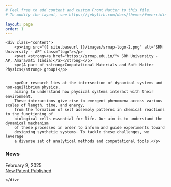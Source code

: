 ```yaml
---
# Feel free to add content and custom Front Matter to this file.
# To modify the layout, see https://jekyllrb.com/docs/themes/#overriding-theme-defaults

layout: page
order: 1
---
```


<html lang="en">
<head>
    <meta charset="UTF-8">
    <meta name="viewport" content="width=device-width, initial-scale=0.5">
    <title>{{ page.title }}</title>
    <style>
        .content {
            text-align: justify;
            position: relative;
        }
        .logo {
            position: absolute;
            right: 10px; /* Slightly shifts the logo left */
            top: - 3px; /* Slightly shifts the logo up */
            width: 160px; /* Adjust logo size */
        }
        .news-links {
            margin-top: 20px;
        }
    </style>
</head>
<body>

    <div class="content">
        <p><img src="{{ site.baseurl }}/images/srmap-logo-2.png" alt="SRM University - AP" class="logo"></p>
        <p>at <strong><a href="https://srmap.edu.in/"> SRM University - AP, Amaravati (India)</a></strong></p>
        <p>(A part of <strong>Computational Materials and Soft Matter Physics</strong> group)</p>


        <p>Our research lies at the intersection of dynamical systems and non-equilibrium physics,
        aiming to understand how physical systems interact with their environment.
        These interactions give rise to emergent phenomena across various scales of length, time, and energy,
        from the formation of self assembly patterns in chemical reactions to the functioning of
        biological cells essential for life. Our aim is to understand the dynamical mechanism
        of these processes in order to inform and guide experiments toward
        designing synthetic systems. To tackle these challenges, we leverage
        a diverse set of analytical methods and computational tools.</p>

<div class="news-links">
            <h3>News</h3>
            <div class="news-item">
                <div class="news-date">February 9, 2025</div>
                <div class="news-link"><a href="{{ site.baseurl }}/posts/2025/02/09/post1.html">New Patent Published</a></div>
            </div>
        </div>

        
    </div>
</body>
</html>





